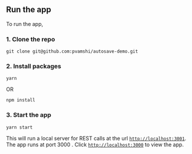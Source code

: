 ## Run the app 
To run the app, 

### 1. Clone the repo
```shell
git clone git@github.com:pvamshi/autosave-demo.git
```

### 2. Install packages
```shell
yarn
```
OR

```shell
npm install
```

### 3. Start the app 
```shell
yarn start
```

This will run a local server for REST calls at the url [`http://localhost:3001`](http://localhost:3001).
The app runs at port 3000 . Click [`http://localhost:3000`](http://localhost:3000) to view the app.
